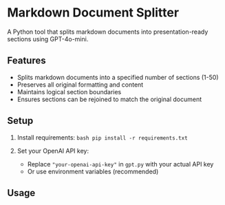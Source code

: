 # Markdown Document Splitter

A Python tool that splits markdown documents into presentation-ready sections using GPT-4o-mini.

## Features
- Splits markdown documents into a specified number of sections (1-50)
- Preserves all original formatting and content
- Maintains logical section boundaries
- Ensures sections can be rejoined to match the original document

## Setup
1. Install requirements:   ```bash
   pip install -r requirements.txt   ```

2. Set your OpenAI API key:
   - Replace `"your-openai-api-key"` in `gpt.py` with your actual API key
   - Or use environment variables (recommended)

## Usage 